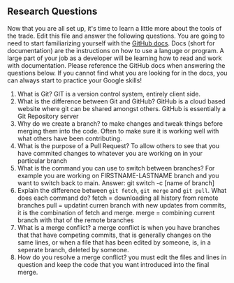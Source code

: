 ## Research Questions 

Now that you are all set up, it's time to learn a little more about the tools of the trade. Edit this file and answer the following questions. You are going to need to start familiarizing yourself with the [GitHub docs](https://docs.github.com/en). Docs (short for documentation) are the instructions on how to use a languge or program. A large part of your job as a developer will be learning how to read and work with documentation. Please reference the GitHub docs when answering the questions below. If you cannot find what you are looking for in the docs, you can always start to practice your Google skills!

1. What is Git? GIT is a version control system, entirely client side. 
2. What is the difference between Git and GitHub? GitHub is a cloud based website where git can be shared amongst others. GitHub is essentially a Git Repository server 
3. Why do we create a branch? to make changes and tweak things before merging them into the code. Often to make sure it is working well with what others have been contributing.
4. What is the purpose of a Pull Request? To allow others to see that you have commited changes to whatever you are working on in your particular branch 
5. What is the command you can use to switch between branches? For example you are working on FIRSTNAME-LASTNAME branch and you want to switch back to main. Answer: git switch -c [name of branch]
6. Explain the difference between `git fetch`, `git merge` and `git pull`. What does each command do? 
fetch = downloading all history from remote branches 
pull = updatint curren branch with new updates from commits, it is the combination of fetch and merge. 
merge = combining current branch with that of the remote branches
7. What is a merge conflict? a merge conflict is when you have branches that that have competing commits, that is generally changes on the same lines, or when a file that has been edited by someone, is, in a seperate branch,  deleted by someone. 
8. How do you resolve a merge conflict? you must edit the files and lines in question and keep the code that you want introduced into the final merge. 
